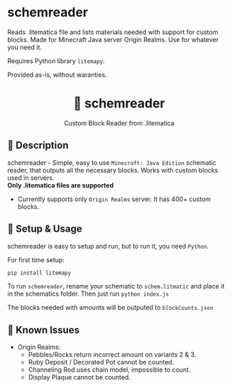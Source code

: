 # schemreader
Reads .litematica file and lists materials needed with support for custom blocks.
Made for Minecraft Java server Origin Realms. Use for whatever you need it.

Requires Python library `litemapy`.



Provided as-is, without waranties.

<h1 align="center">🧱 schemreader</h1>
<p align="center">Custom Block Reader from .litematica</p>

## 📝 Description
schemreader - Simple, easy to use `Minecraft: Java Edition` schematic reader, that outputs all the necessary blocks.
Works with custom blocks used in servers.\
**Only .litematica files are supported**

* Currently supports only `Origin Realms` server. It has 400+ custom blocks.

## 🔧 Setup & Usage
schemreader is easy to setup and run, but to run it, you need `Python`.

For first time setup:
```sh
pip install litemapy
```

To run `schemreader`, rename your schematic to `schem.litmatic` and place it in the schematics folder.
Then just run `python index.js`

The blocks needed with amounts will be outputed to `blockCounts.json`

## 📰 Known Issues
* Origin Realms:
  * Pebbles/Rocks return incorrect amount on variants 2 & 3.
  * Ruby Deposit / Decorated Pot cannot be counted.
  * Channeling Rod uses chain model, impossible to count.
  * Display Plaque cannot be counted.
